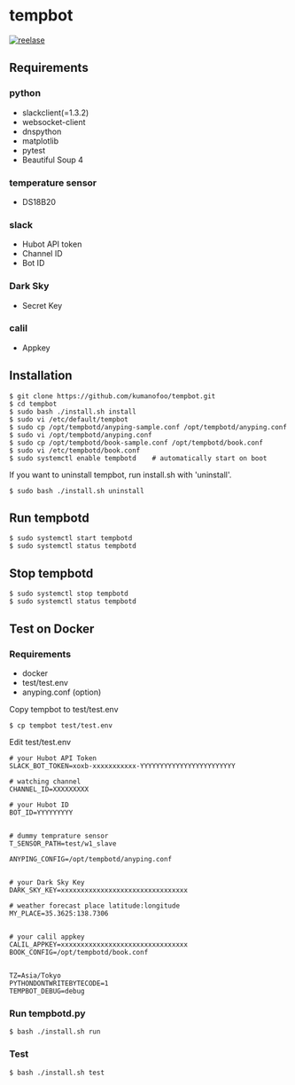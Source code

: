 # tempbot
[![reelase](https://img.shields.io/github/v/release/kumanofoo/tempbot)](https://github.com/kumanofoo/tempbot/releases)

## Requirements
### python
- slackclient(=1.3.2)
- websocket-client
- dnspython
- matplotlib
- pytest
- Beautiful Soup 4

### temperature sensor
- DS18B20


### slack
- Hubot API token
- Channel ID
- Bot ID

### Dark Sky
- Secret Key

### calil
- Appkey

## Installation
```ShellSession
$ git clone https://github.com/kumanofoo/tempbot.git
$ cd tempbot
$ sudo bash ./install.sh install
$ sudo vi /etc/default/tempbot
$ sudo cp /opt/tempbotd/anyping-sample.conf /opt/tempbotd/anyping.conf
$ sudo vi /opt/tempbotd/anyping.conf
$ sudo cp /opt/tempbotd/book-sample.conf /opt/tempbotd/book.conf
$ sudo vi /etc/tempbotd/book.conf
$ sudo systemctl enable tempbotd    # automatically start on boot
```

If you want to uninstall tempbot, run install.sh with 'uninstall'.
```ShellSession
$ sudo bash ./install.sh uninstall
```

## Run tempbotd
```ShellSession
$ sudo systemctl start tempbotd
$ sudo systemctl status tempbotd
```

## Stop tempbotd
```ShellSession
$ sudo systemctl stop tempbotd
$ sudo systemctl status tempbotd
```

## Test on Docker
### Requirements
- docker
- test/test.env
- anyping.conf (option)

Copy tempbot to test/test.env
```Shellsession
$ cp tempbot test/test.env
```
Edit test/test.env
```Shell
# your Hubot API Token
SLACK_BOT_TOKEN=xoxb-xxxxxxxxxxx-YYYYYYYYYYYYYYYYYYYYYYYY

# watching channel 
CHANNEL_ID=XXXXXXXXX

# your Hubot ID
BOT_ID=YYYYYYYYY


# dummy temprature sensor
T_SENSOR_PATH=test/w1_slave

ANYPING_CONFIG=/opt/tempbotd/anyping.conf


# your Dark Sky Key
DARK_SKY_KEY=xxxxxxxxxxxxxxxxxxxxxxxxxxxxxxxx

# weather forecast place latitude:longitude
MY_PLACE=35.3625:138.7306


# your calil appkey
CALIL_APPKEY=xxxxxxxxxxxxxxxxxxxxxxxxxxxxxxxx
BOOK_CONFIG=/opt/tempbotd/book.conf


TZ=Asia/Tokyo
PYTHONDONTWRITEBYTECODE=1
TEMPBOT_DEBUG=debug
```

### Run tempbotd.py
```Shellsession
$ bash ./install.sh run
```

### Test
```Shellsession
$ bash ./install.sh test
```
